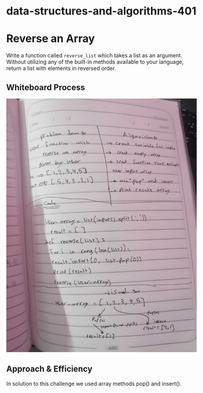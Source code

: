# data-structures-and-algorithms-401

# Reverse an Array
Write a function called `reverse_list` which takes a list as an argument. Without utilizing any of the built-in methods available to your language, return a list with elements in reversed order.
## Whiteboard Process
![Whiteboard Solution](https://github.com/malakkhasawneh2/data-structures-and-algorithms-401/blob/array-reverse/code-challenge/array-reverse/IMG_20211031_193907%20(1).jpg)
## Approach & Efficiency
In solution to this challenge we used array methods pop() and insert().